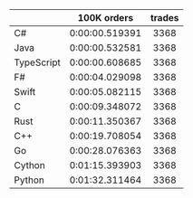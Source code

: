 ||100K orders|trades|
-|:-:|:-:|
|C#|0:00:00.519391|3368|
|Java|0:00:00.532581|3368|
|TypeScript|0:00:00.608685|3368|
|F#|0:00:04.029098|3368|
|Swift|0:00:05.082115|3368|
|C|0:00:09.348072|3368|
|Rust|0:00:11.350367|3368|
|C++|0:00:19.708054|3368|
|Go|0:00:28.076363|3368|
|Cython|0:01:15.393903|3368|
|Python|0:01:32.311464|3368|


